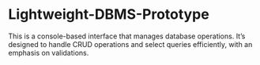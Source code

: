 # Lightweight-DBMS-Prototype

This is a console-based interface that manages database operations. It’s designed to handle CRUD operations and select queries efficiently, with an emphasis on validations.
